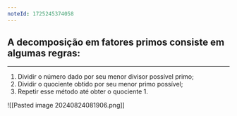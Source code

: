 ```yaml
---
noteId: 1725245374058
---
```


## A decomposição em fatores primos consiste em algumas regras:

---

1. Dividir o número dado por seu menor divisor possível primo;
2. Dividir o quociente obtido por seu menor primo possível;
3. Repetir esse método até obter o quociente 1.

![[Pasted image 20240824081906.png]]
